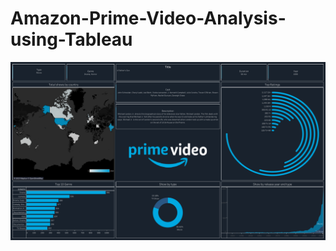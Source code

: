 # Amazon-Prime-Video-Analysis-using-Tableau

<img src="https://github.com/sankethbn/Amazon-Prime-Video-Analysis/blob/main/Dashboard%201.png">

